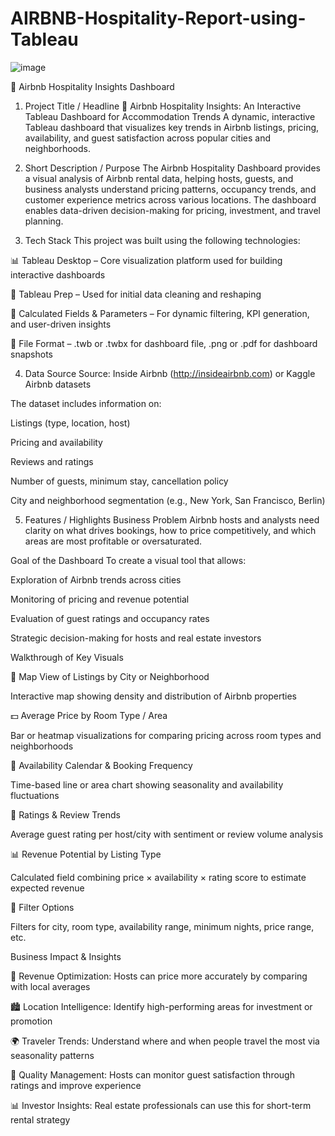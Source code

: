 # AIRBNB-Hospitality-Report-using-Tableau

![image](https://github.com/user-attachments/assets/862b2c45-49b5-4b80-bd9e-8cdf3d70d1d4)


🏡 Airbnb Hospitality Insights Dashboard
1. Project Title / Headline
🏡 Airbnb Hospitality Insights: An Interactive Tableau Dashboard for Accommodation Trends
A dynamic, interactive Tableau dashboard that visualizes key trends in Airbnb listings, pricing, availability, and guest satisfaction across popular cities and neighborhoods.

2. Short Description / Purpose
The Airbnb Hospitality Dashboard provides a visual analysis of Airbnb rental data, helping hosts, guests, and business analysts understand pricing patterns, occupancy trends, and customer experience metrics across various locations. The dashboard enables data-driven decision-making for pricing, investment, and travel planning.

3. Tech Stack
This project was built using the following technologies:

📊 Tableau Desktop – Core visualization platform used for building interactive dashboards

📂 Tableau Prep – Used for initial data cleaning and reshaping

🧮 Calculated Fields & Parameters – For dynamic filtering, KPI generation, and user-driven insights

📁 File Format – .twb or .twbx for dashboard file, .png or .pdf for dashboard snapshots

4. Data Source
Source: Inside Airbnb (http://insideairbnb.com) or Kaggle Airbnb datasets

The dataset includes information on:

Listings (type, location, host)

Pricing and availability

Reviews and ratings

Number of guests, minimum stay, cancellation policy

City and neighborhood segmentation (e.g., New York, San Francisco, Berlin)

5. Features / Highlights
Business Problem
Airbnb hosts and analysts need clarity on what drives bookings, how to price competitively, and which areas are most profitable or oversaturated.

Goal of the Dashboard
To create a visual tool that allows:

Exploration of Airbnb trends across cities

Monitoring of pricing and revenue potential

Evaluation of guest ratings and occupancy rates

Strategic decision-making for hosts and real estate investors

Walkthrough of Key Visuals

📍 Map View of Listings by City or Neighborhood

Interactive map showing density and distribution of Airbnb properties

💵 Average Price by Room Type / Area

Bar or heatmap visualizations for comparing pricing across room types and neighborhoods

📅 Availability Calendar & Booking Frequency

Time-based line or area chart showing seasonality and availability fluctuations

🌟 Ratings & Review Trends

Average guest rating per host/city with sentiment or review volume analysis

📊 Revenue Potential by Listing Type

Calculated field combining price × availability × rating score to estimate expected revenue

🧾 Filter Options

Filters for city, room type, availability range, minimum nights, price range, etc.

Business Impact & Insights

💸 Revenue Optimization: Hosts can price more accurately by comparing with local averages

🏙️ Location Intelligence: Identify high-performing areas for investment or promotion

🌍 Traveler Trends: Understand where and when people travel the most via seasonality patterns

🌟 Quality Management: Hosts can monitor guest satisfaction through ratings and improve experience

📊 Investor Insights: Real estate professionals can use this for short-term rental strategy

